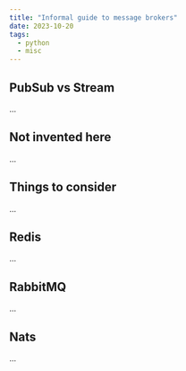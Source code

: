```yaml
---
title: "Informal guide to message brokers"
date: 2023-10-20
tags:
  - python
  - misc
---
```


## PubSub vs Stream

...

## Not invented here

...

## Things to consider

...

## Redis

...

## RabbitMQ

...

## Nats

...

